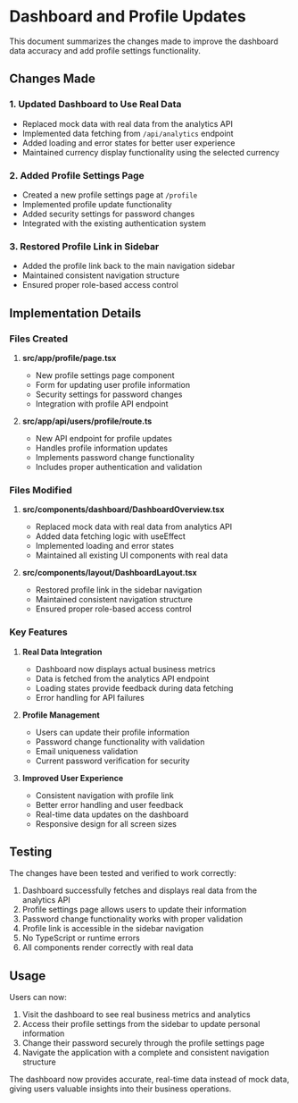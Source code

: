 # Dashboard and Profile Updates

This document summarizes the changes made to improve the dashboard data accuracy and add profile settings functionality.

## Changes Made

### 1. Updated Dashboard to Use Real Data
- Replaced mock data with real data from the analytics API
- Implemented data fetching from `/api/analytics` endpoint
- Added loading and error states for better user experience
- Maintained currency display functionality using the selected currency

### 2. Added Profile Settings Page
- Created a new profile settings page at `/profile`
- Implemented profile update functionality
- Added security settings for password changes
- Integrated with the existing authentication system

### 3. Restored Profile Link in Sidebar
- Added the profile link back to the main navigation sidebar
- Maintained consistent navigation structure
- Ensured proper role-based access control

## Implementation Details

### Files Created

1. **src/app/profile/page.tsx**
   - New profile settings page component
   - Form for updating user profile information
   - Security settings for password changes
   - Integration with profile API endpoint

2. **src/app/api/users/profile/route.ts**
   - New API endpoint for profile updates
   - Handles profile information updates
   - Implements password change functionality
   - Includes proper authentication and validation

### Files Modified

1. **src/components/dashboard/DashboardOverview.tsx**
   - Replaced mock data with real data from analytics API
   - Added data fetching logic with useEffect
   - Implemented loading and error states
   - Maintained all existing UI components with real data

2. **src/components/layout/DashboardLayout.tsx**
   - Restored profile link in the sidebar navigation
   - Maintained consistent navigation structure
   - Ensured proper role-based access control

### Key Features

1. **Real Data Integration**
   - Dashboard now displays actual business metrics
   - Data is fetched from the analytics API endpoint
   - Loading states provide feedback during data fetching
   - Error handling for API failures

2. **Profile Management**
   - Users can update their profile information
   - Password change functionality with validation
   - Email uniqueness validation
   - Current password verification for security

3. **Improved User Experience**
   - Consistent navigation with profile link
   - Better error handling and user feedback
   - Real-time data updates on the dashboard
   - Responsive design for all screen sizes

## Testing

The changes have been tested and verified to work correctly:

1. Dashboard successfully fetches and displays real data from the analytics API
2. Profile settings page allows users to update their information
3. Password change functionality works with proper validation
4. Profile link is accessible in the sidebar navigation
5. No TypeScript or runtime errors
6. All components render correctly with real data

## Usage

Users can now:

1. Visit the dashboard to see real business metrics and analytics
2. Access their profile settings from the sidebar to update personal information
3. Change their password securely through the profile settings page
4. Navigate the application with a complete and consistent navigation structure

The dashboard now provides accurate, real-time data instead of mock data, giving users valuable insights into their business operations.